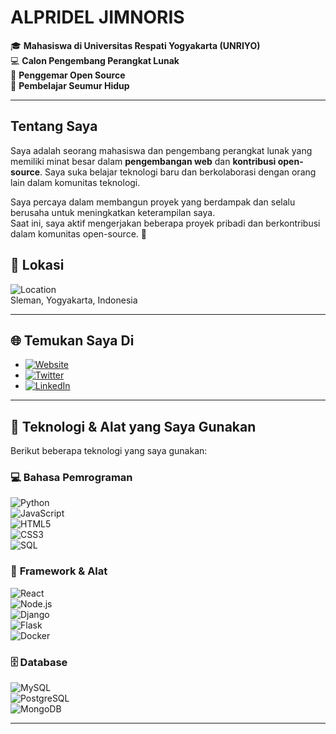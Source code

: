 # **ALPRIDEL JIMNORIS**

🎓 **Mahasiswa di Universitas Respati Yogyakarta (UNRIYO)**  
💻 **Calon Pengembang Perangkat Lunak**  
🚀 **Penggemar Open Source**  
🧠 **Pembelajar Seumur Hidup**  

---

## Tentang Saya
Saya adalah seorang mahasiswa dan pengembang perangkat lunak yang memiliki minat besar dalam **pengembangan web** dan **kontribusi open-source**. Saya suka belajar teknologi baru dan berkolaborasi dengan orang lain dalam komunitas teknologi.

Saya percaya dalam membangun proyek yang berdampak dan selalu berusaha untuk meningkatkan keterampilan saya.  
Saat ini, saya aktif mengerjakan beberapa proyek pribadi dan berkontribusi dalam komunitas open-source. 🌱

## 📍 **Lokasi**
![Location](https://img.shields.io/badge/Location-Sleman%2C%20Yogyakarta%2C%20Indonesia-blue?style=flat&logo=location-arrow)  
Sleman, Yogyakarta, Indonesia

---

## 🌐 **Temukan Saya Di**
- [![Website](https://img.shields.io/badge/Website-https%3A%2F%2Fgithub.com%2FwebsiteALL-blue?style=flat&logo=github)](https://github.com/websiteALL)
- [![Twitter](https://img.shields.io/badge/Twitter-@X_Mr_Alp-1DA1F2?style=flat&logo=twitter&logoColor=white)](https://twitter.com/X_Mr_Alp)
- [![LinkedIn](https://img.shields.io/badge/LinkedIn-ALPRIDEL%20JIMNORIS-0077B5?style=flat&logo=linkedin&logoColor=white)](https://www.linkedin.com/in/your-linkedin-url/)

---

## 🚀 **Teknologi & Alat yang Saya Gunakan**
Berikut beberapa teknologi yang saya gunakan:

### 💻 **Bahasa Pemrograman**  
![Python](https://img.shields.io/badge/-Python-3776AB?logo=python&logoColor=white)  
![JavaScript](https://img.shields.io/badge/-JavaScript-F7DF1E?logo=javascript&logoColor=black)  
![HTML5](https://img.shields.io/badge/-HTML5-E34F26?logo=html5&logoColor=white)  
![CSS3](https://img.shields.io/badge/-CSS3-1572B6?logo=css3&logoColor=white)  
![SQL](https://img.shields.io/badge/-SQL-4479A1?logo=postgresql&logoColor=white)  

### 🔧 **Framework & Alat**  
![React](https://img.shields.io/badge/-React-61DAFB?logo=react&logoColor=black)  
![Node.js](https://img.shields.io/badge/-Node.js-339933?logo=node.js&logoColor=white)  
![Django](https://img.shields.io/badge/-Django-092E20?logo=django&logoColor=white)  
![Flask](https://img.shields.io/badge/-Flask-000000?logo=flask&logoColor=white)  
![Docker](https://img.shields.io/badge/-Docker-2496ED?logo=docker&logoColor=white)  

### 🗄️ **Database**  
![MySQL](https://img.shields.io/badge/-MySQL-4479A1?logo=mysql&logoColor=white)  
![PostgreSQL](https://img.shields.io/badge/-PostgreSQL-4169E1?logo=postgresql&logoColor=white)  
![MongoDB](https://img.shields.io/badge/-MongoDB-47A248?logo=mongodb&logoColor=white)  

---
